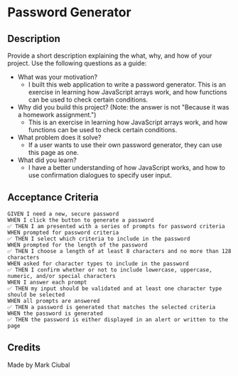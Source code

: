 # Password Generator

## Description

Provide a short description explaining the what, why, and how of your project. Use the following questions as a guide:

- What was your motivation?
    - I built this web application to write a password generator. This is an exercise in learning how JavaScript arrays work, and how functions can be used to check certain conditions.
- Why did you build this project? (Note: the answer is not "Because it was a homework assignment.")
    - This is an exercise in learning how JavaScript arrays work, and how functions can be used to check certain conditions.
- What problem does it solve?
    - If a user wants to use their own password generator, they can use this page as one.
- What did you learn?
    - I have a better understanding of how JavaScript works, and how to use confirmation dialogues to specify user input.
    
## Acceptance Criteria

```
GIVEN I need a new, secure password
WHEN I click the button to generate a password
✅ THEN I am presented with a series of prompts for password criteria
WHEN prompted for password criteria
✅ THEN I select which criteria to include in the password
WHEN prompted for the length of the password
✅ THEN I choose a length of at least 8 characters and no more than 128 characters
WHEN asked for character types to include in the password
✅ THEN I confirm whether or not to include lowercase, uppercase, numeric, and/or special characters
WHEN I answer each prompt
✅ THEN my input should be validated and at least one character type should be selected
WHEN all prompts are answered
✅ THEN a password is generated that matches the selected criteria
WHEN the password is generated
✅ THEN the password is either displayed in an alert or written to the page
```

## Credits

Made by Mark Ciubal